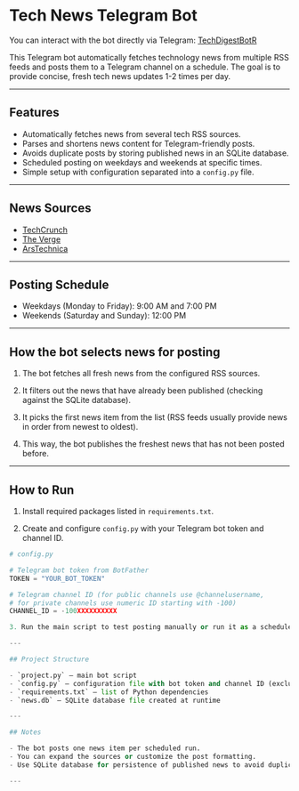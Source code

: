 # Tech News Telegram Bot

You can interact with the bot directly via Telegram: [TechDigestBotR](https://t.me/TechDigestBotR)

This Telegram bot automatically fetches technology news from multiple RSS feeds and posts them to a Telegram channel on a schedule. The goal is to provide concise, fresh tech news updates 1-2 times per day.

---

## Features

- Automatically fetches news from several tech RSS sources.
- Parses and shortens news content for Telegram-friendly posts.
- Avoids duplicate posts by storing published news in an SQLite database.
- Scheduled posting on weekdays and weekends at specific times.
- Simple setup with configuration separated into a `config.py` file.

---

## News Sources

- [TechCrunch](https://techcrunch.com/feed/)
- [The Verge](https://www.theverge.com/rss/index.xml)
- [ArsTechnica](http://feeds.arstechnica.com/arstechnica/index)

---

## Posting Schedule

- Weekdays (Monday to Friday): 9:00 AM and 7:00 PM
- Weekends (Saturday and Sunday): 12:00 PM

---

## How the bot selects news for posting

1. The bot fetches all fresh news from the configured RSS sources.

2. It filters out the news that have already been published (checking against the SQLite database).

3. It picks the first news item from the list (RSS feeds usually provide news in order from newest to oldest).

4. This way, the bot publishes the freshest news that has not been posted before.

---

## How to Run

1. Install required packages listed in `requirements.txt`.

2. Create and configure `config.py` with your Telegram bot token and channel ID.
```python
# config.py

# Telegram bot token from BotFather
TOKEN = "YOUR_BOT_TOKEN"

# Telegram channel ID (for public channels use @channelusername, 
# for private channels use numeric ID starting with -100)
CHANNEL_ID = -100XXXXXXXXXX

3. Run the main script to test posting manually or run it as a scheduled job.

---

## Project Structure

- `project.py` — main bot script
- `config.py` — configuration file with bot token and channel ID (excluded from Git)
- `requirements.txt` — list of Python dependencies
- `news.db` — SQLite database file created at runtime

---

## Notes

- The bot posts one news item per scheduled run.
- You can expand the sources or customize the post formatting.
- Use SQLite database for persistence of published news to avoid duplicates.

---